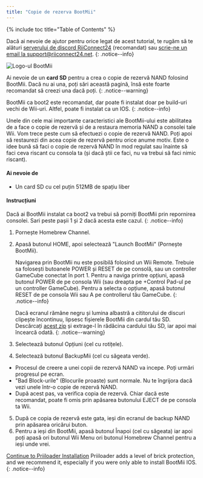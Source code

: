 ```yaml
---
title: "Copie de rezerva BootMii"
---
```


{% include toc title="Table of Contents" %}

Dacă ai nevoie de ajutor pentru orice legat de acest tutorial, te rugăm să te alături [serverului de discord RiiConnect24](https://discord.gg/rc24) (recomandat) sau [scrie-ne un email la support@riiconnect24.net](mailto:support@riiconnect24.net).
{: .notice--info}

![Logo-ul BootMii](/images/bootmii.png)

Ai nevoie de un **card SD** pentru a crea o copie de rezervă NAND folosind BootMii. Dacă nu ai una, poți sări această pagină, însă este foarte recomandat să creezi una dacă poți.
{: .notice--warning}

BootMii ca boot2 este recomandat, dar poate fi instalat doar pe build-uri vechi de Wii-uri. Altfel, poate fi instalat ca un IOS.
{: .notice--info}

Unele din cele mai importante caracteristici ale BootMii-ului este abilitatea de a face o copie de rezervă și de a restaura memoria NAND a consolei tale Wii. Vom trece peste cum să efectuezi o copie de rezervă NAND. Poți apoi să restaurezi din acea copie de rezervă pentru orice anume motiv. Este o idee bună să faci o copie de rezervă NAND în mod regulat sau înainte să faci ceva riscant cu consola ta (și dacă știi ce faci, nu va trebui să faci nimic riscant).

#### Ai nevoie de
* Un card SD cu cel puțin 512MB de spațiu liber

#### Instrucțiuni
Dacă ai BootMii instalat ca boot2 va trebui să porniți BootMii prin repornirea consolei. Sari peste pașii 1 și 2 dacă acesta este cazul.
{: .notice--info}
1. Pornește Homebrew Channel.
2. Apasă butonul HOME, apoi selectează "Launch BootMii" (Pornește BootMii).

    Navigarea prin BootMii nu este posibilă folosind un Wii Remote. Trebuie sa folosești butoanele POWER și RESET de pe consolă, sau un controller GameCube conectat în port 1. Pentru a naviga printre opțiuni, apasă butonul POWER de pe consola Wii (sau dreapta pe +Control Pad-ul pe un controller GameCube). Pentru a selecta o opțiune, apasă butonul RESET de pe consola Wii sau A pe controllerul tău GameCube.
    {: .notice--info}


    Dacă ecranul rămâne negru și lumina albastră a cititorului de discuri clipește încontinuu, lipsesc fișierele BootMii din cardul tău SD. Descărcați [acest zip](https://static.hackmii.com/bootmii_sd_files.zip) și extrage-l în rădăcina cardului tău SD, iar apoi mai încearcă odată.
    {: .notice--warning}

3. Selectează butonul Opțiuni (cel cu rotițele).
4. Selectează butonul BackupMii (cel cu săgeata verde).
- Procesul de creere a unei copii de rezervă NAND va incepe. Poți urmări progresul pe ecran.
- "Bad Block-urile" (Blocurile proaste) sunt normale. Nu te îngrijora dacă vezi unele într-o copie de rezervă NAND.
- După acest pas, va verifica copia de rezervă. Chiar dacă este recomandat, poate fi omis prin apăsarea butonului EJECT de pe consola ta Wii.
5. După ce copia de rezervă este gata, ieși din ecranul de backup NAND prin apăsarea oricărui buton.
6. Pentru a ieși din BootMii, apasă butonul Înapoi (cel cu săgeata) iar apoi poți apasă ori butonul Wii Menu ori butonul Homebrew Channel pentru a ieși unde vrei.


<!---
To restore from a NAND backup on your SD card, you can follow these instructions using RestoreMii (the button right next to BackupMii with a red arrow).
{: .notice--info}
-->

[Continue to Priiloader Installation](priiloader) Priiloader adds a level of brick protection, and we recommend it, especially if you were only able to install BootMii IOS.
{: .notice--info}
